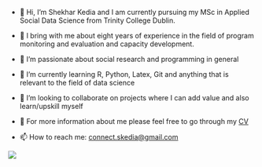- 👋 Hi, I’m Shekhar Kedia and I am currently pursuing my MSc in Applied Social Data Science from Trinity College Dublin.

- 💼 I bring with me about eight years of experience in the field of program monitoring and evaluation and capacity development.

- 👀 I’m passionate about social research and programming in general

- 🌱 I’m currently learning R, Python, Latex, Git and anything that is relevant to the field of data science

- 💞️ I’m looking to collaborate on projects where I can add value and also learn/upskill myself

- 🔎 For more information about me please feel free to go through my [CV](https://drive.google.com/file/d/1PKu-QnrXRL83urwffRPuxdBBypjqVRf6/view?usp=drive_link)

- 📫 How to reach me: connect.skedia@gmail.com

![](https://komarev.com/ghpvc/?username=ShekharKedia)
